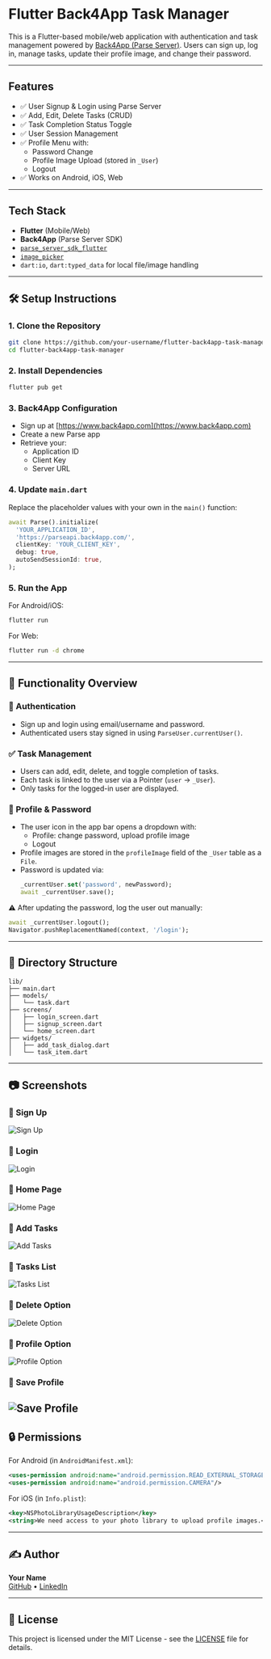 
# Flutter Back4App Task Manager

This is a Flutter-based mobile/web application with authentication and task management powered by [Back4App (Parse Server)](https://www.back4app.com/). Users can sign up, log in, manage tasks, update their profile image, and change their password.

---

## Features

- ✅ User Signup & Login using Parse Server
- ✅ Add, Edit, Delete Tasks (CRUD)
- ✅ Task Completion Status Toggle
- ✅ User Session Management
- ✅ Profile Menu with:
  - Password Change
  - Profile Image Upload (stored in `_User`)
  - Logout
- ✅ Works on Android, iOS, Web

---

## Tech Stack

- **Flutter** (Mobile/Web)
- **Back4App** (Parse Server SDK)
- [`parse_server_sdk_flutter`](https://pub.dev/packages/parse_server_sdk_flutter)
- [`image_picker`](https://pub.dev/packages/image_picker)
- `dart:io`, `dart:typed_data` for local file/image handling

---

## 🛠 Setup Instructions

### 1. Clone the Repository

```bash
git clone https://github.com/your-username/flutter-back4app-task-manager.git
cd flutter-back4app-task-manager
```

### 2. Install Dependencies

```bash
flutter pub get
```

### 3. Back4App Configuration

- Sign up at [https://www.back4app.com](https://www.back4app.com)
- Create a new Parse app
- Retrieve your:
  - Application ID
  - Client Key
  - Server URL

### 4. Update `main.dart`

Replace the placeholder values with your own in the `main()` function:

```dart
await Parse().initialize(
  'YOUR_APPLICATION_ID',
  'https://parseapi.back4app.com/',
  clientKey: 'YOUR_CLIENT_KEY',
  debug: true,
  autoSendSessionId: true,
);
```

### 5. Run the App

For Android/iOS:
```bash
flutter run
```

For Web:
```bash
flutter run -d chrome
```

---

## 🧪 Functionality Overview

### 🔐 Authentication
- Sign up and login using email/username and password.
- Authenticated users stay signed in using `ParseUser.currentUser()`.

### ✅ Task Management
- Users can add, edit, delete, and toggle completion of tasks.
- Each task is linked to the user via a Pointer (`user` → `_User`).
- Only tasks for the logged-in user are displayed.

### 👤 Profile & Password
- The user icon in the app bar opens a dropdown with:
  - Profile: change password, upload profile image
  - Logout
- Profile images are stored in the `profileImage` field of the `_User` table as a `File`.
- Password is updated via:
  ```dart
  _currentUser.set('password', newPassword);
  await _currentUser.save();
  ```

⚠️ After updating the password, log the user out manually:
```dart
await _currentUser.logout();
Navigator.pushReplacementNamed(context, '/login');
```

---

## 📁 Directory Structure

```
lib/
├── main.dart
├── models/
│   └── task.dart
├── screens/
│   ├── login_screen.dart
│   ├── signup_screen.dart
│   └── home_screen.dart
├── widgets/
│   ├── add_task_dialog.dart
│   └── task_item.dart
```

---

## 📷 Screenshots

### 🔹 Sign Up
![Sign Up](screenshots\image.png)

### 🔹 Login
![Login](screenshots\image-1.png)

### 🔹 Home Page
![Home Page](screenshots\image-2.png)

### 🔹 Add Tasks
![Add Tasks](screenshots\image-3.png)

### 🔹 Tasks List
![Tasks List](screenshots\image-4.png)

### 🔹 Delete Option
![Delete Option](screenshots\image-5.png)

### 🔹 Profile Option
![Profile Option](screenshots\image-6.png)

### 🔹 Save Profile
![Save Profile](screenshots\image-7.png)
---

## 🔒 Permissions

For Android (in `AndroidManifest.xml`):

```xml
<uses-permission android:name="android.permission.READ_EXTERNAL_STORAGE"/>
<uses-permission android:name="android.permission.CAMERA"/>
```

For iOS (in `Info.plist`):

```xml
<key>NSPhotoLibraryUsageDescription</key>
<string>We need access to your photo library to upload profile images.</string>
```

---

## ✍️ Author

**Your Name**  
[GitHub](https://github.com/yourname) • [LinkedIn](https://linkedin.com/in/yourname)

---

## 📄 License

This project is licensed under the MIT License - see the [LICENSE](LICENSE) file for details.
